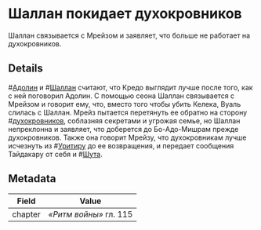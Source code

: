 # Шаллан покидает духокровников
Шаллан связывается с Мрейзом и заявляет, что больше не работает на духокровников.

## Details
#[Адолин](characters/adolin) и #[Шаллан](characters/shallan) считают, что Кредо выглядит лучше после того, как с ней поговорил Адолин. С помощью сеона Шаллан связывается с Мрейзом и говорит ему, что, вместо того чтобы убить Келека, Вуаль слилась с Шаллан. Мрейз пытается перетянуть ее обратно на сторону #[духокровников](misc/ghostbloods), соблазняя секретами и угрожая семье, но Шаллан непреклонна и заявляет, что доберется до Бо-Адо-Мишрам прежде духокровников. Также она говорит Мрейзу, что духокровникам лучше исчезнуть из #[Уритиру](locations/urithiru) до ее возвращения, и передает сообщения Тайдакару от себя и #[Шута](characters/wit).

## Metadata
| Field | Value |
| ----- | ----- |
| chapter | *«Ритм войны»* гл. 115|

